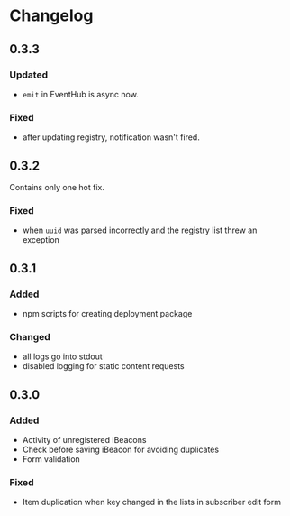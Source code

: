 # Changelog

## 0.3.3

### Updated

* ``emit`` in EventHub is async now.

### Fixed

* after updating registry, notification wasn't fired.

## 0.3.2

Contains only one hot fix.

### Fixed

* when ``uuid`` was parsed incorrectly and the registry list threw an exception 

## 0.3.1

### Added

* npm scripts for creating deployment package

### Changed

* all logs go into stdout
* disabled logging for static content requests

## 0.3.0

### Added

* Activity of unregistered iBeacons
* Check before saving iBeacon for avoiding duplicates
* Form validation

### Fixed

* Item duplication when key changed in the lists in subscriber edit form
